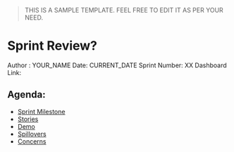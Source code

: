> THIS IS A SAMPLE TEMPLATE. FEEL FREE TO EDIT IT 
AS PER YOUR NEED.

# Sprint Review?

Author : YOUR_NAME
Date: CURRENT_DATE
Sprint Number: XX
Dashboard Link: <LINK>

## Agenda:

- [Sprint Milestone]()
- [Stories]()
- [Demo]()
- [Spillovers]()
- [Concerns]()